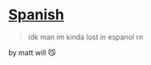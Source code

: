 <!-- _coverpage.md -->

# [Spanish](READDME.md)

> idk man im kinda lost in espanol rn

by matt will 😼